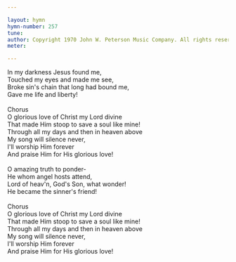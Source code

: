 ```yaml
---

layout: hymn
hymn-number: 257
tune: 
author: Copyright 1970 John W. Peterson Music Company. All rights reserved. Used by permission. 
meter: 

---
```

In my darkness Jesus found me,<br>Touched my eyes and made me see,<br>Broke sin's chain that long had bound me,<br>Gave me life and liberty!<br><br>Chorus<br>O glorious love of Christ my Lord divine<br>That made Him stoop to save a soul like mine!<br>Through all my days and then in heaven above<br>My song will silence never,<br>I'll worship Him forever<br>And praise Him for His glorious love!<br><br>O amazing truth to ponder-<br>He whom angel hosts attend,<br>Lord of heav'n, God's Son, what wonder!<br>He became the sinner's friend!<br><br>Chorus<br>O glorious love of Christ my Lord divine<br>That made Him stoop to save a soul like mine!<br>Through all my days and then in heaven above<br>My song will silence never,<br>I'll worship Him forever<br>And praise Him for His glorious love!<br><br><br>
